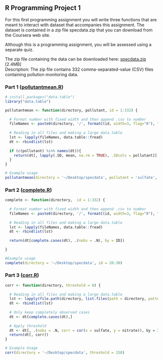 ## R Programming Project 1

For this first programming assignment you will write three functions that are meant to interact with dataset that accompanies this assignment. The dataset is contained in a zip file specdata.zip that you can download from the Coursera web site.

Although this is a programming assignment, you will be assessed using a separate quiz.



The zip file containing the data can be downloaded here:
[specdata.zip](https://d396qusza40orc.cloudfront.net/rprog%2Fdata%2Fspecdata.zip) [2.4MB]
</br>Description: The zip file contains 332 comma-separated-value (CSV) files containing pollution monitoring data. 

### Part 1 ([pollutantmean.R](https://github.com/shadab-entrepreneur/DataScienceCoursera/blob/master/R_Programming/Week2/pollutantmean.R))

```R
# install.packages("data.table")
library("data.table")

pollutantmean <- function(directory, pollutant, id = 1:332) {
  
  # Format number with fixed width and then append .csv to number
  fileNames <- paste0(directory, '/', formatC(id, width=3, flag="0"), ".csv" )
  
  # Reading in all files and making a large data.table
  lst <- lapply(fileNames, data.table::fread)
  dt <- rbindlist(lst)
  
  if (c(pollutant) %in% names(dt)){
    return(dt[, lapply(.SD, mean, na.rm = TRUE), .SDcols = pollutant][[1]])
  } 
}

# Example usage
pollutantmean(directory = '~/Desktop/specdata', pollutant = 'sulfate', id = 20)
```


### Part 2 ([complete.R](https://github.com/shadab-entrepreneur/DataScienceCoursera/blob/master/R_Programming/Week2/complete.R))
```R
complete <- function(directory,  id = 1:332) {
  
  # Format number with fixed width and then append .csv to number
  fileNames <- paste0(directory, '/', formatC(id, width=3, flag="0"), ".csv" )
  
  # Reading in all files and making a large data.table
  lst <- lapply(fileNames, data.table::fread)
  dt <- rbindlist(lst)
  
  return(dt[complete.cases(dt), .(nobs = .N), by = ID])
  
}

#Example usage
complete(directory = '~/Desktop/specdata', id = 20:30)
```


### Part 3 ([corr.R](https://github.com/shadab-entrepreneur/DataScienceCoursera/blob/master/R_Programming/Week2/corr.R))
```R
corr <- function(directory, threshold = 0) {
  
  # Reading in all files and making a large data.table
  lst <- lapply(file.path(directory, list.files(path = directory, pattern="*.csv")), data.table::fread)
  dt <- rbindlist(lst)
  
  # Only keep completely observed cases
  dt <- dt[complete.cases(dt),]
  
  # Apply threshold
  dt <- dt[, .(nobs = .N, corr = cor(x = sulfate, y = nitrate)), by = ID][nobs > threshold]
  return(dt[, corr])
}

# Example Usage
corr(directory = '~/Desktop/specdata', threshold = 150)
```

